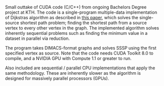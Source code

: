 Small outtake of CUDA code (C/C++) from ongoing Bachelors Degree project at KTH.
The code is a single-program multiple-data implementation of Dijkstras algorithm as described in [this paper](http://link.springer.com/chapter/10.1007%2F978-3-642-01970-8_91), which solves the single-source shortest path problem; finding the shortest path from a source vertex to every other vertex in the graph. The implemented algorithm solves inherently sequential problems such as finding the minimum value in a dataset in parallel via reduction. 

The program takes DIMACS-format graphs and solves SSSP using the first specified vertex as source. Note that the code needs CUDA Toolkit 8.0 to compile, and a NVIDIA GPU with Compute 1.1 or greater to run.

Also included are sequential / parallel CPU implementations that apply the same methodology. These are inherently slower as the algorithm is designed for massively parallel processors (GPUs).